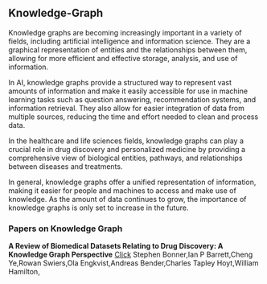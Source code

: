 ## Knowledge-Graph
Knowledge graphs are becoming increasingly important in a variety of fields, including artificial intelligence and information science. They are a graphical representation of entities and the relationships between them, allowing for more efficient and effective storage, analysis, and use of information.

In AI, knowledge graphs provide a structured way to represent vast amounts of information and make it easily accessible for use in machine learning tasks such as question answering, recommendation systems, and information retrieval. They also allow for easier integration of data from multiple sources, reducing the time and effort needed to clean and process data.

In the healthcare and life sciences fields, knowledge graphs can play a crucial role in drug discovery and personalized medicine by providing a comprehensive view of biological entities, pathways, and relationships between diseases and treatments.

In general, knowledge graphs offer a unified representation of information, making it easier for people and machines to access and make use of knowledge. As the amount of data continues to grow, the importance of knowledge graphs is only set to increase in the future.

### Papers on Knowledge Graph
**A Review of Biomedical Datasets Relating to Drug Discovery: A Knowledge Graph Perspective** [Click](https://arxiv.org/pdf/2102.10062.pdf)
Stephen Bonner,Ian P Barrett,Cheng Ye,Rowan Swiers,Ola Engkvist,Andreas Bender,Charles Tapley Hoyt,William Hamilton,

